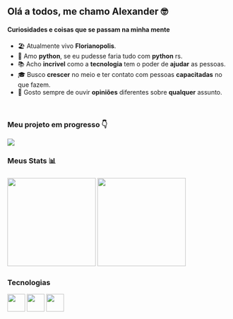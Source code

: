 ## Olá a todos, me chamo **Alexander** 🤓

#### Curiosidades e coisas que se passam na minha mente
* 🏖 Atualmente vivo **Florianopolis**.
* 🐍 Amo **python**, se eu pudesse faria tudo com **python** rs.
* 📚 Acho **incrivel** como a **tecnologia** tem o poder de **ajudar** as pessoas.
* 🎓 Busco **crescer** no meio e ter contato com pessoas **capacitadas** no que fazem.
* 🤔 Gosto sempre de ouvir **opiniões** diferentes sobre **qualquer** assunto.

<br>

<div>
  <h3>Meu projeto em progresso 👇 </h3>
  <img src="https://github-readme-stats.vercel.app/api/pin/?username=alexandermarquesm&repo=appconvert&show_owner=true&theme=dracula&border_radius=10">
</div>
  
<div>
  <h3>Meus Stats 📊<h3>
  <img height="200" src="https://github-readme-stats.vercel.app/api?username=alexandermarquesm&show_icons=true&theme=dracula&border_radius=10">
  <img height="200" src="https://github-readme-stats.vercel.app/api/top-langs/?username=alexandermarquesm&layout=compact&theme=dracula&border_radius=10">
</div>

<div style="display: inline_block">
  <h3>Tecnologias</h3>
  <img src="https://cdn.jsdelivr.net/gh/devicons/devicon/icons/python/python-original.svg" width="40px" height="40px"/>
  <img src="https://cdn.jsdelivr.net/gh/devicons/devicon/icons/html5/html5-original.svg" width="40px" height="40px"/>
  <img src="https://cdn.jsdelivr.net/gh/devicons/devicon/icons/css3/css3-original.svg" width="40px" height="40px"/>
</div>

